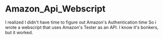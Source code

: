 # Amazon_Api_Webscript
I realized I didn't have time to figure out Amazon's Authentication time So i wrote a webscript that uses Amazon's Tester as an API. I know it's bonkers, but it worked.
